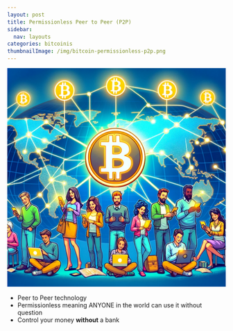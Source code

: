 ```yaml
---
layout: post
title: Permissionless Peer to Peer (P2P)
sidebar:
  nav: layouts
categories: bitcoinis
thumbnailImage: /img/bitcoin-permissionless-p2p.png
---
```

![Bitcoin P2P](/img/bitcoin-permissionless-p2p.png)

- Peer to Peer technology
- Permissionless meaning ANYONE in the world can use it without question
- Control your money **without** a bank
